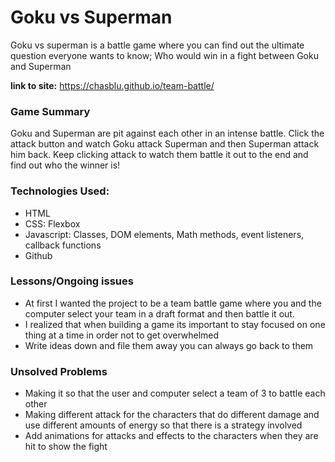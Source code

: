 # Goku vs Superman

Goku vs superman is a battle game where you can find out the ultimate question everyone wants to know;  Who would win in a fight between Goku and Superman

**link to site:** https://chasblu.github.io/team-battle/

### Game  Summary 
Goku and Superman are pit against each other in an intense battle.  Click the attack button and watch Goku attack Superman and then Superman attack him back.  Keep clicking attack to watch them battle it out to the end and find out who the winner is! 

### Technologies Used:
- HTML 
- CSS: Flexbox 
- Javascript: Classes, DOM elements, Math methods, event listeners, callback functions
- Github

### Lessons/Ongoing issues 
- At first I wanted the project to be a team battle game where you and the computer select your team in a draft format and then battle it out.
- I realized that when building a game its important to stay focused on one thing at a time in order not to get overwhelmed 
- Write ideas down and file them away you can always go back to them

### Unsolved Problems
- Making it so that the user and computer select a team of 3 to battle each other
- Making different attack for the characters that do different damage and use different amounts of energy so that there is a strategy involved
- Add animations for attacks and effects to the characters when they are hit to show the fight 
